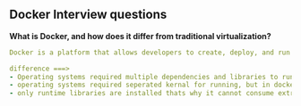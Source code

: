 ## Docker Interview questions 

__What is Docker, and how does it differ from traditional virtualization?__
```yaml  
Docker is a platform that allows developers to create, deploy, and run applications in containers.

difference ===> 
- Operating systems required multiple dependencies and libraries to run, but in docker case we can not required multiple dependencies as reason this are lightweight.
- operating systems required seperated kernal for running, but in docker case it runs of host kernel means for running docker images we cannot required seperat kernel.
- only runtime libraries are installed thats why it cannot consume extra storage.

```  


